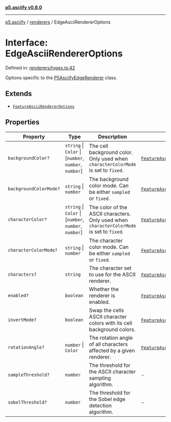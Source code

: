 [**p5.asciify v0.8.0**](../../../README.md)

***

[p5.asciify](../../../README.md) / [renderers](../README.md) / EdgeAsciiRendererOptions

# Interface: EdgeAsciiRendererOptions

Defined in: [renderers/types.ts:42](https://github.com/humanbydefinition/p5.asciify/blob/b019705f5b5ac899f9bd233de3aa255aa7f68509/src/lib/renderers/types.ts#L42)

Options specific to the [P5AsciifyEdgeRenderer](../namespaces/2d/namespaces/feature/classes/P5AsciifyEdgeRenderer.md) class.

## Extends

- [`FeatureAsciiRendererOptions`](FeatureAsciiRendererOptions.md)

## Properties

| Property | Type | Description | Inherited from | Defined in |
| ------ | ------ | ------ | ------ | ------ |
| <a id="backgroundcolor"></a> `backgroundColor?` | `string` \| `Color` \| \[`number`, `number`, `number`\] | The cell background color. Only used when `characterColorMode` is set to `fixed`. | [`FeatureAsciiRendererOptions`](FeatureAsciiRendererOptions.md).[`backgroundColor`](FeatureAsciiRendererOptions.md#backgroundcolor) | [renderers/types.ts:27](https://github.com/humanbydefinition/p5.asciify/blob/b019705f5b5ac899f9bd233de3aa255aa7f68509/src/lib/renderers/types.ts#L27) |
| <a id="backgroundcolormode"></a> `backgroundColorMode?` | `string` \| `number` | The background color mode. Can be either `sampled` or `fixed`. | [`FeatureAsciiRendererOptions`](FeatureAsciiRendererOptions.md).[`backgroundColorMode`](FeatureAsciiRendererOptions.md#backgroundcolormode) | [renderers/types.ts:30](https://github.com/humanbydefinition/p5.asciify/blob/b019705f5b5ac899f9bd233de3aa255aa7f68509/src/lib/renderers/types.ts#L30) |
| <a id="charactercolor"></a> `characterColor?` | `string` \| `Color` \| \[`number`, `number`, `number`\] | The color of the ASCII characters. Only used when `characterColorMode` is set to `fixed`. | [`FeatureAsciiRendererOptions`](FeatureAsciiRendererOptions.md).[`characterColor`](FeatureAsciiRendererOptions.md#charactercolor) | [renderers/types.ts:21](https://github.com/humanbydefinition/p5.asciify/blob/b019705f5b5ac899f9bd233de3aa255aa7f68509/src/lib/renderers/types.ts#L21) |
| <a id="charactercolormode"></a> `characterColorMode?` | `string` \| `number` | The character color mode. Can be either `sampled` or `fixed`. | [`FeatureAsciiRendererOptions`](FeatureAsciiRendererOptions.md).[`characterColorMode`](FeatureAsciiRendererOptions.md#charactercolormode) | [renderers/types.ts:24](https://github.com/humanbydefinition/p5.asciify/blob/b019705f5b5ac899f9bd233de3aa255aa7f68509/src/lib/renderers/types.ts#L24) |
| <a id="characters"></a> `characters?` | `string` | The character set to use for the ASCII renderer. | [`FeatureAsciiRendererOptions`](FeatureAsciiRendererOptions.md).[`characters`](FeatureAsciiRendererOptions.md#characters) | [renderers/types.ts:18](https://github.com/humanbydefinition/p5.asciify/blob/b019705f5b5ac899f9bd233de3aa255aa7f68509/src/lib/renderers/types.ts#L18) |
| <a id="enabled"></a> `enabled?` | `boolean` | Whether the renderer is enabled. | [`FeatureAsciiRendererOptions`](FeatureAsciiRendererOptions.md).[`enabled`](FeatureAsciiRendererOptions.md#enabled) | [renderers/types.ts:10](https://github.com/humanbydefinition/p5.asciify/blob/b019705f5b5ac899f9bd233de3aa255aa7f68509/src/lib/renderers/types.ts#L10) |
| <a id="invertmode"></a> `invertMode?` | `boolean` | Swap the cells ASCII character colors with its cell background colors. | [`FeatureAsciiRendererOptions`](FeatureAsciiRendererOptions.md).[`invertMode`](FeatureAsciiRendererOptions.md#invertmode) | [renderers/types.ts:33](https://github.com/humanbydefinition/p5.asciify/blob/b019705f5b5ac899f9bd233de3aa255aa7f68509/src/lib/renderers/types.ts#L33) |
| <a id="rotationangle"></a> `rotationAngle?` | `number` \| `Color` | The rotation angle of all characters affected by a given renderer. | [`FeatureAsciiRendererOptions`](FeatureAsciiRendererOptions.md).[`rotationAngle`](FeatureAsciiRendererOptions.md#rotationangle) | [renderers/types.ts:36](https://github.com/humanbydefinition/p5.asciify/blob/b019705f5b5ac899f9bd233de3aa255aa7f68509/src/lib/renderers/types.ts#L36) |
| <a id="samplethreshold"></a> `sampleThreshold?` | `number` | The threshold for the ASCII character sampling algorithm. | - | [renderers/types.ts:47](https://github.com/humanbydefinition/p5.asciify/blob/b019705f5b5ac899f9bd233de3aa255aa7f68509/src/lib/renderers/types.ts#L47) |
| <a id="sobelthreshold"></a> `sobelThreshold?` | `number` | The threshold for the Sobel edge detection algorithm. | - | [renderers/types.ts:44](https://github.com/humanbydefinition/p5.asciify/blob/b019705f5b5ac899f9bd233de3aa255aa7f68509/src/lib/renderers/types.ts#L44) |
